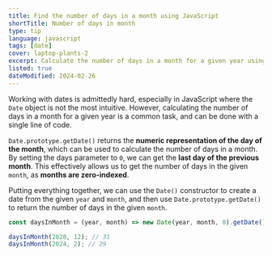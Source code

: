 ```yaml
---
title: Find the number of days in a month using JavaScript
shortTitle: Number of days in month
type: tip
language: javascript
tags: [date]
cover: laptop-plants-2
excerpt: Calculate the number of days in a month for a given year using JavaScript.
listed: true
dateModified: 2024-02-26
---
```


Working with dates is admittedly hard, especially in JavaScript where the `Date` object is not the most intuitive. However, calculating the number of days in a month for a given year is a common task, and can be done with a single line of code.

`Date.prototype.getDate()` returns the **numeric representation of the day of the month**, which can be used to calculate the number of days in a month. By setting the days parameter to `0`, we can get the **last day of the previous month**. This effectively allows us to get the number of days in the given `month`, as **months are zero-indexed**.

Putting everything together, we can use the `Date()` constructor to create a date from the given `year` and `month`, and then use `Date.prototype.getDate()` to return the number of days in the given `month`.

```js
const daysInMonth = (year, month) => new Date(year, month, 0).getDate();

daysInMonth(2020, 12); // 31
daysInMonth(2024, 2); // 29
```
